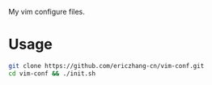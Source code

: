 My vim configure files.

Usage
=====

```bash
git clone https://github.com/ericzhang-cn/vim-conf.git
cd vim-conf && ./init.sh
```
